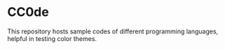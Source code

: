# CC0de

This repository hosts sample codes of different programming languages, helpful in testing color themes.
